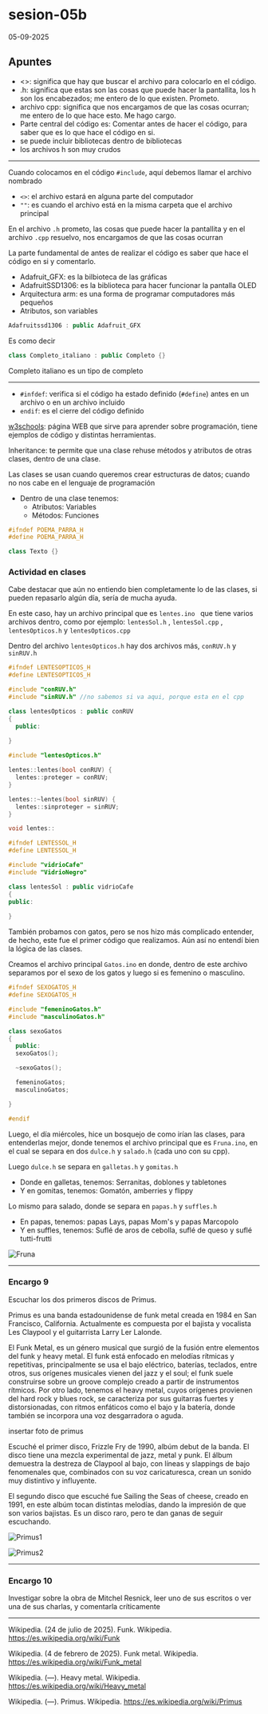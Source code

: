 # sesion-05b

05-09-2025

## Apuntes

- <>: significa que hay que buscar el archivo para colocarlo en el código.
- .h: significa que estas son las cosas que puede hacer la pantallita, los h son los encabezados; me entero de lo que existen. Prometo.
- archivo cpp: significa que nos encargamos de que las cosas ocurran; me entero de lo que hace esto. Me hago cargo.
- Parte central del código es: Comentar antes de hacer el código, para saber que es lo que hace el código en si.
- se puede incluir bibliotecas dentro de bibliotecas
- los archivos h son muy crudos

---

Cuando colocamos en el código `#include`, aquí debemos llamar el archivo nombrado

- `<>`: el archivo estará en alguna parte del computador
- `""`: es cuando el archivo está en la misma carpeta que el archivo principal

En el archivo `.h` prometo, las cosas que puede hacer la pantallita y en el archivo `.cpp` resuelvo, nos encargamos de que las cosas ocurran

La parte fundamental de antes de realizar el código es saber que hace el código en si y comentarlo. 

- Adafruit_GFX: es la bilbioteca de las gráficas 
- AdafruitSSD1306: es la biblioteca para hacer funcionar la pantalla OLED
- Arquitectura arm: es una forma de programar computadores más pequeños
- Atributos, son variables

```cpp
Adafruitssd1306 : public Adafruit_GFX
```

Es como decir

```cpp
class Completo_italiano : public Completo {}
```

Completo italiano es un tipo de completo

---

- `#infdef`: verifica si el código ha estado definido (`#define`) antes en un archivo o en un archivo incluido
- `endif`: es el cierre del código definido
  
[w3schools](https://www.w3schools.com/): página WEB que sirve para aprender sobre programación, tiene ejemplos de código y distintas herramientas. 

Inheritance: te permite que una clase rehuse métodos y atributos de otras clases, dentro de una clase.

Las clases se usan cuando queremos crear estructuras de datos; cuando no nos cabe en el lenguaje de programación

- Dentro de una clase tenemos:
  - Atributos: Variables
  - Métodos: Funciones

 ```cpp
#ifndef POEMA_PARRA_H
#define POEMA_PARRA_H

class Texto {}
 ```

### Actividad en clases

Cabe destacar que aún no entiendo bien completamente lo de las clases, si pueden repasarlo algún día, sería de mucha ayuda.

En este caso, hay un archivo principal que es  `lentes.ino ` que tiene varios archivos dentro, como por ejemplo:  `lentesSol.h` , `lentesSol.cpp` , `lentesOpticos.h` y `lentesOpticos.cpp`

Dentro del archivo `lentesOpticos.h` hay dos archivos más, `conRUV.h` y `sinRUV.h`

```cpp
#ifndef LENTESOPTICOS_H
#define LENTESOPTICOS_H

#include "conRUV.h"
#include "sinRUV.h" //no sabemos si va aqui, porque esta en el cpp

class lentesOpticos : public conRUV
{
  public:
      
}
```

```cpp
#include "lentesOpticos.h"

lentes::lentes(bool conRUV) {
  lentes::proteger = conRUV;
}

lentes::~lentes(bool sinRUV) {
  lentes::sinproteger = sinRUV;
}

void lentes::
```

```cpp
#ifndef LENTESSOL_H
#define LENTESSOL_H

#include "vidrioCafe"
#include "VidrioNegro"

class lentesSol : public vidrioCafe
{
public:
    
}
```

También probamos con gatos, pero se nos hizo más complicado entender, de hecho, este fue el primer código que realizamos. Aún así no entendí bien la lógica de las clases. 

Creamos el archivo principal `Gatos.ino` en donde, dentro de este archivo separamos por el sexo de los gatos y luego si es femenino o masculino. 

```cpp
#ifndef SEXOGATOS_H
#define SEXOGATOS_H

#include "femeninoGatos.h"
#include "masculinoGatos.h"

class sexoGatos
{
  public:
  sexoGatos();

  ~sexoGatos();

  femeninoGatos;
  masculinoGatos;

}

#endif
```

Luego, el día miércoles, hice un bosquejo de como irían las clases, para entenderlas mejor, donde tenemos el archivo principal que es `Fruna.ino`, en el cual se separa en dos `dulce.h` y `salado.h` (cada uno con su cpp). 

Luego `dulce.h` se separa en `galletas.h` y `gomitas.h`

- Donde en galletas, tenemos: Serranitas, doblones y tabletones
- Y en gomitas, tenemos: Gomatón, amberries y flippy

Lo mismo para salado, donde se separa en `papas.h` y `suffles.h`

- En papas, tenemos: papas Lays, papas Mom's y papas Marcopolo
- Y en suffles, tenemos: Suflé de aros de cebolla, suflé de queso y suflé tutti-frutti

![Fruna](./imagenes/frunaBitacora.jpg) 

---

### Encargo 9

Escuchar los dos primeros discos de Primus.

Primus es una banda estadounidense de funk metal creada en 1984 en San Francisco, California. Actualmente es compuesta por el bajista y vocalista Les Claypool y el guitarrista Larry Ler Lalonde.

El Funk Metal, es un género musical que surgió de la fusión entre elementos del funk y heavy metal. El funk está enfocado en melodías rítmicas y repetitivas, principalmente se usa el bajo eléctrico, baterías, teclados, entre otros, sus orígenes musicales vienen del jazz y el soul; el funk suele construirse sobre un groove complejo creado a partir de instrumentos rítmicos. Por otro lado, tenemos el heavy metal, cuyos orígenes provienen del hard rock y blues rock, se caracteriza por sus guitarras fuertes y distorsionadas, con ritmos enfáticos como el bajo y la batería, donde también se incorpora una voz desgarradora o aguda. 

insertar foto de primus 

Escuché el primer disco, Frizzle Fry de 1990, albúm debut de la banda. El disco tiene una mezcla experimental de jazz, metal y punk. El álbum demuestra la destreza de Claypool al bajo, con líneas y slappings de bajo fenomenales que, combinados con su voz caricaturesca, crean un sonido muy distintivo y influyente.

El segundo disco que escuché fue Sailing the Seas of cheese, creado en 1991, en este albúm tocan distintas melodías, dando la impresión de que son varios bajistas. Es un disco raro, pero te dan ganas de seguir escuchando.

![Primus1](./imagenes/primusFrizzyFry.jpeg)

![Primus2](./imagenes/primusSailingTheSeasofCheese.jpg)

---

### Encargo 10

Investigar sobre la obra de Mitchel Resnick, leer uno de sus escritos o ver una de sus charlas, y comentarla críticamente

---

Wikipedia. (24 de julio de 2025). Funk. Wikipedia. https://es.wikipedia.org/wiki/Funk

Wikipedia. (4 de febrero de 2025). Funk metal. Wikipedia. https://es.wikipedia.org/wiki/Funk_metal

Wikipedia. (—). Heavy metal. Wikipedia. https://es.wikipedia.org/wiki/Heavy_metal

Wikipedia. (—). Primus. Wikipedia. https://es.wikipedia.org/wiki/Primus
